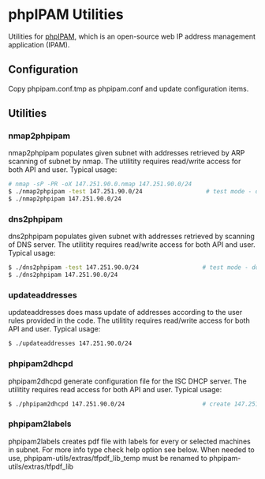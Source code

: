 # phpIPAM Utilities

Utilities for [phpIPAM](https://phpipam.net/), which is an open-source web IP address management application (IPAM). 

## Configuration

Copy phpipam.conf.tmp as phpipam.conf and update configuration items.

## Utilities

### nmap2phpipam

nmap2phpipam populates given subnet with addresses retrieved by ARP scanning of subnet by nmap. The utilitity requires read/write access for both API and user. Typical usage:

```bash
# nmap -sP -PR -oX 147.251.90.0.nmap 147.251.90.0/24
$ ./nmap2phpipam -test 147.251.90.0/24                  # test mode - do not update IPAM
$ ./nmap2phpipam 147.251.90.0/24
```

### dns2phpipam

dns2phpipam populates given subnet with addresses retrieved by scanning of DNS server. The utilitity requires read/write access for both API and user. Typical usage:

```bash
$ ./dns2phpipam -test 147.251.90.0/24                  # test mode - do not update IPAM
$ ./dns2phpipam 147.251.90.0/24
```

### updateaddresses

updateaddresses does mass update of addresses according to the user rules provided in the code. The utilitity requires read/write access for both API and user. Typical usage:

```bash
$ ./updateaddresses 147.251.90.0/24
```

### phpipam2dhcpd

phpipam2dhcpd generate configuration file for the ISC DHCP server. The utilitity requires read access for both API and user. Typical usage:

```bash
$ ./phpipam2dhcpd 147.251.90.0/24                      # create 147.251.90.0.conf file for isc-dhcp-server
```

### phpipam2labels

phpipam2labels creates pdf file with labels for every or selected machines in subnet. For more info type check help option see below. When needed to use, phpipam-utils/extras/tfpdf_lib_temp must be renamed to phpipam-utils/extras/tfpdf_lib

```bash./phpipam2labels -h
```
